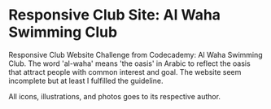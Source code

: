 # Responsive Club Site: Al Waha Swimming Club

Responsive Club Website Challenge from Codecademy: Al Waha Swimming Club. The word 'al-waha' means 'the oasis' in Arabic to reflect the oasis that attract people with common interest and goal. The website seem incomplete but at least I fulfilled the guideline.

All icons, illustrations, and photos goes to its respective author.
